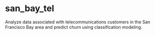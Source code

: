 # san_bay_tel
Analyze data associated with telecommunications customers in the San Francisco Bay area and predict churn using classification modeling.
